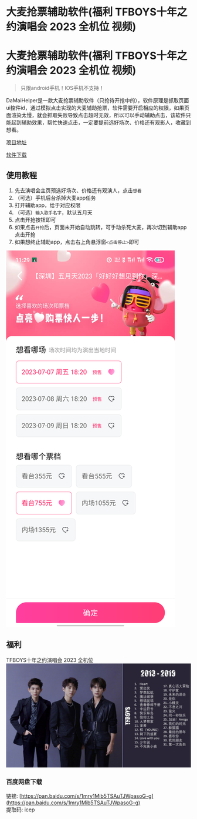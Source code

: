 # 大麦抢票辅助软件(福利 TFBOYS十年之约演唱会 2023 全机位 视频)


# 大麦抢票辅助软件(福利 TFBOYS十年之约演唱会 2023 全机位 视频)
>只限android手机！IOS手机不支持！  
   
DaMaiHelper是一款大麦抢票辅助软件（只抢待开抢中的），软件原理是抓取页面ui控件id，通过模拟点击实现的大麦辅助抢票，软件需要开启相应的权限，如果页面渲染太慢，就会抓取失败导致点击超时无效，所以可以手动辅助点击，该软件只能起到辅助效果，帮忙快速点击，一定要提前选好场次、价格还有观影人，收藏到想看。  

[项目地址](https://github.com/jobcher/DaMaiHelper)  
  
[软件下载](https://www.pgyer.com/VTHAB7)  
   
## 使用教程
1. 先去演唱会主页预选好场次、价格还有观演人，点击`想看`
2. （可选）手机后台杀掉大麦app任务
3. 打开辅助app，给于对应权限
4. （可选）`输入歌手名字`，默认五月天
5. 点击开抢按钮即可
6. 如果点击`开抢`后，页面未开始自动跳转，可手动杀死大麦，再次切到辅助app点击开抢
7. 如果想终止辅助app，点击右上角悬浮窗`<点击停止>`即可  
  
![操作演示](/images/xkan.png)  
  
## 福利
TFBOYS十年之约演唱会 2023 全机位  
![tfboy](/images/tfboy.jpeg)  
### 百度网盘下载
链接: [https://pan.baidu.com/s/1mry1Mib5TSAuTJWpasoG-g](https://pan.baidu.com/s/1mry1Mib5TSAuTJWpasoG-g)  
提取码: icep  
